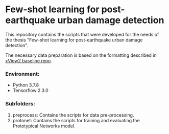# Few-shot learning for post-earthquake urban damage detection

This repository contains the scripts that were developed for the needs of the thesis "Few-shot learning for post-earthquake urban damage detection".

The necessary data preparation is based on the formatting described in [xView2 baseline repo](https://github.com/DIUx-xView/xView2_baseline).

### Environment:
* Python 3.7.8
* Tensorflow 2.3.0

### Subfolders:

1. preprocess: Contains the scripts for data pre-processing.
1. protonet: Contains the scripts for training and evaluating the Prototypical Networks model.